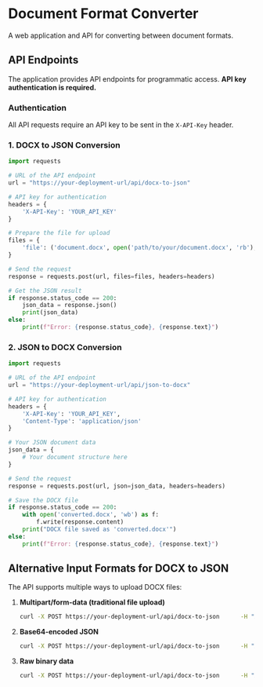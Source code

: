 # Document Format Converter

A web application and API for converting between document formats.

## API Endpoints

The application provides API endpoints for programmatic access. **API key authentication is required.**

### Authentication

All API requests require an API key to be sent in the `X-API-Key` header.

### 1. DOCX to JSON Conversion

```python
import requests

# URL of the API endpoint
url = "https://your-deployment-url/api/docx-to-json"

# API key for authentication
headers = {
    'X-API-Key': 'YOUR_API_KEY'
}

# Prepare the file for upload
files = {
    'file': ('document.docx', open('path/to/your/document.docx', 'rb'), 'application/vnd.openxmlformats-officedocument.wordprocessingml.document')
}

# Send the request
response = requests.post(url, files=files, headers=headers)

# Get the JSON result
if response.status_code == 200:
    json_data = response.json()
    print(json_data)
else:
    print(f"Error: {response.status_code}, {response.text}")
```

### 2. JSON to DOCX Conversion

```python
import requests

# URL of the API endpoint
url = "https://your-deployment-url/api/json-to-docx"

# API key for authentication
headers = {
    'X-API-Key': 'YOUR_API_KEY',
    'Content-Type': 'application/json'
}

# Your JSON document data
json_data = {
    # Your document structure here
}

# Send the request
response = requests.post(url, json=json_data, headers=headers)

# Save the DOCX file
if response.status_code == 200:
    with open('converted.docx', 'wb') as f:
        f.write(response.content)
    print("DOCX file saved as 'converted.docx'")
else:
    print(f"Error: {response.status_code}, {response.text}")
```

## Alternative Input Formats for DOCX to JSON

The API supports multiple ways to upload DOCX files:

1. **Multipart/form-data (traditional file upload)**
   ```bash
   curl -X POST https://your-deployment-url/api/docx-to-json      -H "X-API-Key: YOUR_API_KEY"      -F "file=@document.docx"
   ```

2. **Base64-encoded JSON**
   ```bash
   curl -X POST https://your-deployment-url/api/docx-to-json      -H "X-API-Key: YOUR_API_KEY"      -H "Content-Type: application/json"      -d '{"base64_content":"BASE64_ENCODED_DOCX_CONTENT"}'
   ```

3. **Raw binary data**
   ```bash
   curl -X POST https://your-deployment-url/api/docx-to-json      -H "X-API-Key: YOUR_API_KEY"      -H "Content-Type: application/octet-stream"      --data-binary @document.docx
   ```
